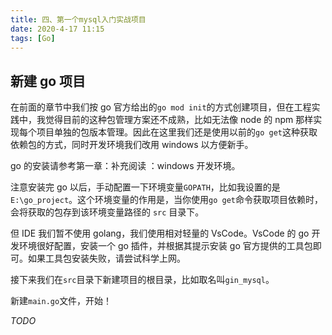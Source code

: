 ```yaml
---
title: 四、第一个mysql入门实战项目
date: 2020-4-17 11:15
tags: [Go]
---
```


<CreateTime/>
<TagLinks />

## 新建 go 项目

在前面的章节中我们按 go 官方给出的`go mod init`的方式创建项目，但在工程实践中，我觉得目前的这种包管理方案还不成熟，比如无法像 node 的 npm 那样实现每个项目单独的包版本管理。因此在这里我们还是使用以前的`go get`这种获取依赖包的方式，同时开发环境我们改用 windows 以方便新手。

go 的安装请参考第一章：补充阅读 ：windows 开发环境。

注意安装完 go 以后，手动配置一下环境变量`GOPATH`，比如我设置的是`E:\go_project`。这个环境变量的作用是，当你使用`go get`命令获取项目依赖时，会将获取的包存到该环境变量路径的 `src` 目录下。

但 IDE 我们暂不使用 golang，我们使用相对轻量的 VsCode。VsCode 的 go 开发环境很好配置，安装一个 go 插件，并根据其提示安装 go 官方提供的工具包即可。如果工具包安装失败，请尝试科学上网。

接下来我们在`src`目录下新建项目的根目录，比如取名叫`gin_mysql`。

新建`main.go`文件，开始！

_TODO_
